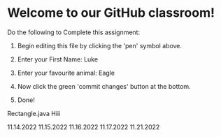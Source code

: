 # Welcome to our GitHub classroom!

Do the following to Complete this assignment:

1. Begin editing this file by clicking the 'pen' symbol above.

2. Enter your First Name:
Luke
3. Enter your favourite animal:
Eagle
4. Now click the green 'commit changes' button at the bottom.

5. Done!

Rectangle.java
Hiii

11.14.2022
11.15.2022
11.16.2022
11.17.2022
11.21.2022
